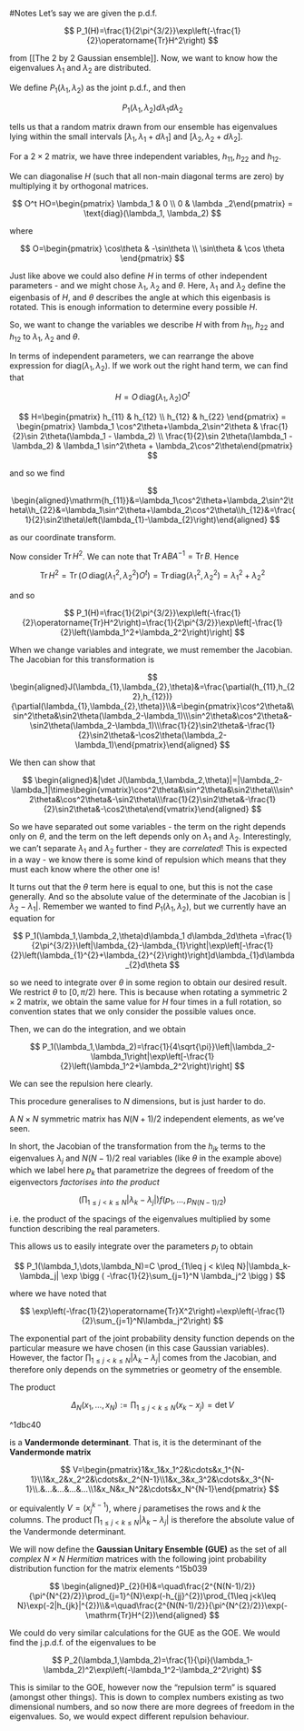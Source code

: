 #Notes 
Let’s say we are given the p.d.f. 

$$
P_1(H)=\frac{1}{2\pi^{3/2}}\exp\left(-\frac{1}{2}\operatorname{Tr}H^2\right)
$$

from [[The 2 by 2 Gaussian ensemble]]. Now, we want to know how the eigenvalues $\lambda _1$ and $\lambda_2$ are distributed.

We define $P_1(\lambda_1, \lambda_2)$ as the joint p.d.f., and then

$$
P_1(\lambda_1, \lambda_2) d\lambda_1d\lambda_2
$$

tells us that a random matrix drawn from our ensemble has eigenvalues lying within the small intervals $[\lambda_1, \lambda_1+d\lambda_1]$ and $[\lambda_2,\lambda_2+d\lambda_2]$.

For a $2\times 2$ matrix, we have three independent variables, $h_{11}, h_{22}$ and $h_{12}$. 

We can diagonalise $H$ (such that all non-main diagonal terms are zero) by multiplying it by orthogonal matrices.

$$
O^t HO=\begin{pmatrix} \lambda_1 & 0 \\ 0 & \lambda _2\end{pmatrix} = \text{diag}(\lambda_1, \lambda_2)
$$

where

$$
O=\begin{pmatrix} \cos\theta & -\sin\theta \\ \sin\theta & \cos \theta \end{pmatrix}
$$

Just like above we could also define $H$ in terms of other independent parameters - and we might chose $\lambda_1$, $\lambda_2$ and $\theta.$ Here, $\lambda_1$ and $\lambda_2$ define the eigenbasis of $H$, and $\theta$ describes the angle at which this eigenbasis is rotated. This is enough information to determine every possible $H$.

So, we want to change the variables we describe $H$ with from $h_{11}, h_{22}$ and $h_{12}$ to $\lambda_1$, $\lambda_2$ and $\theta$. 

In terms of independent parameters, we can rearrange the above expression for $\text{diag}(\lambda_{1},\lambda_{2})$. If we work out the right hand term, we can find that

$$
H=O\,\text{diag}(\lambda_1,\lambda_2) O^t
$$

$$
H=\begin{pmatrix} h_{11} & h_{12} \\ h_{12} & h_{22} \end{pmatrix} = \begin{pmatrix} \lambda_1 \cos^2\theta+\lambda_2\sin^2\theta & \frac{1}{2}\sin 2\theta(\lambda_1 - \lambda_2) \\ \frac{1}{2}\sin 2\theta(\lambda_1 - \lambda_2) & \lambda_1 \sin^2\theta + \lambda_2\cos^2\theta\end{pmatrix}
$$

and so we find 

$$
\begin{aligned}\mathrm{h_{11}}&=\lambda_1\cos^2\theta+\lambda_2\sin^2\theta\\h_{22}&=\lambda_1\sin^2\theta+\lambda_2\cos^2\theta\\h_{12}&=\frac{1}{2}\sin2\theta\left(\lambda_{1}-\lambda_{2}\right)\end{aligned}
$$

as our coordinate transform.

Now consider $\text{Tr}\, H^2$. We can note that $\text{Tr}\, ABA^{-1}=\text{Tr}\, B$. Hence

$$
\text{Tr}\, H^2=\text{Tr}\, (O\,\text{diag}(\lambda_1^2,\lambda_2^2)O^t)=\text{Tr}\,  \text{diag}(\lambda_1^2,\lambda^2_2)=\lambda_1^2+\lambda_2^2
$$

and so 

$$
P_1(H)=\frac{1}{2\pi^{3/2}}\exp\left(-\frac{1}{2}\operatorname{Tr}H^2\right)=\frac{1}{2\pi^{3/2}}\exp\left[-\frac{1}{2}\left(\lambda_1^2+\lambda_2^2\right)\right]
$$

When we change variables and integrate, we must remember the Jacobian. The Jacobian for this transformation is 

$$
\begin{aligned}J(\lambda_{1},\lambda_{2},\theta)&=\frac{\partial(h_{11},h_{22},h_{12})}{\partial(\lambda_{1},\lambda_{2},\theta)}\\&=\begin{pmatrix}\cos^2\theta&\sin^2\theta&\sin2\theta(\lambda_2-\lambda_1)\\\sin^2\theta&\cos^2\theta&-\sin2\theta(\lambda_2-\lambda_1)\\\frac{1}{2}\sin2\theta&-\frac{1}{2}\sin2\theta&-\cos2\theta(\lambda_2-\lambda_1)\end{pmatrix}\end{aligned}
$$

We then can show that

$$
\begin{aligned}&|\det J(\lambda_1,\lambda_2,\theta)|=|\lambda_2-\lambda_1|\times\begin{vmatrix}\cos^2\theta&\sin^2\theta&\sin2\theta\\\sin^2\theta&\cos^2\theta&-\sin2\theta\\\frac{1}{2}\sin2\theta&-\frac{1}{2}\sin2\theta&-\cos2\theta\end{vmatrix}\end{aligned}
$$

So we have separated out some variables - the term on the right depends only on $\theta$, and the term on the left depends only on $\lambda_1$ and $\lambda_2$. Interestingly, we can’t separate $\lambda_1$ and $\lambda_2$ further - they are *correlated*! This is expected in a way - we know there is some kind of repulsion which means that they must each know where the other one is!

It turns out that the $\theta$ term here is equal to one, but this is not the case generally. And so the absolute value of the determinate of the Jacobian is $|\lambda_2-\lambda_1|$. Remember we wanted to find $P_1(\lambda_1,\lambda_2)$, but we currently have an equation for 

$$
P_1(\lambda_1,\lambda_2,\theta)d\lambda_1 d\lambda_2d\theta  =\frac{1}{2\pi^{3/2}}\left|\lambda_{2}-\lambda_{1}\right|\exp\left[-\frac{1}{2}\left(\lambda_{1}^{2}+\lambda_{2}^{2}\right)\right]d\lambda_{1}d\lambda_{2}d\theta
$$

so we need to integrate over $\theta$ in some region to obtain our desired result. We restrict $\theta$ to $[0,\pi/2)$ here. This is because when rotating a symmetric $2\times 2$ matrix, we obtain the same value for $H$ four times in a full rotation, so convention states that we only consider the possible values once. 

Then, we can do the integration, and we obtain

$$
P_1(\lambda_1,\lambda_2)=\frac{1}{4\sqrt{\pi}}\left|\lambda_2-\lambda_1\right|\exp\left[-\frac{1}{2}\left(\lambda_1^2+\lambda_2^2\right)\right]
$$

We can see the repulsion here clearly. 

This procedure generalises to $N$ dimensions, but is just harder to do. 

A $N\times N$ symmetric matrix has $N(N+1)/2$ independent elements, as we’ve seen. 

In short, the Jacobian of the transformation from the $h_{jk}$ terms to the eigenvalues $\lambda_j$ and $N(N-1)/2$ real variables (like $\theta$ in the example above) which we label here $p_k$ that parametrize the degrees of freedom of the eigenvectors *factorises into the product* 

$$
\left(\prod_{1\leq j<k\leq N}|\lambda_k-\lambda_j|\right)f(p_1,\ldots,p_{N(N-1)/2})
$$

i.e. the product of the spacings of the eigenvalues multiplied by some function describing the real parameters. 

This allows us to easily integrate over the parameters $p_j$ to obtain 

$$
P_1(\lambda_1,\dots,\lambda_N)=C \prod_{1\leq j < k\leq N}|\lambda_k-\lambda_j| \exp \bigg ( -\frac{1}{2}\sum_{j=1}^N \lambda_j^2 \bigg )
$$

where we have noted that 

$$
\exp\left(-\frac{1}{2}\operatorname{Tr}X^2\right)=\exp\left(-\frac{1}{2}\sum_{j=1}^N\lambda_j^2\right)
$$

The exponential part of the joint probability density function  depends on the particular measure we have chosen (in this case Gaussian variables). However, the factor $\prod_{1\leq j < k\leq N}|\lambda_k-\lambda_j|$ comes from the Jacobian, and therefore only depends on the symmetries or geometry of the ensemble. 

The product 

$$
\Delta_N(x_1, \dots,x_N):= \prod_{1\leq j<k\leq N}(x_k-x_j)=\det V
$$

^1dbc40

is a **Vandermonde determinant**. That is, it is the determinant of the **Vandermonde matrix** 

$$
V=\begin{pmatrix}1&x_1&x_1^2&\cdots&x_1^{N-1}\\1&x_2&x_2^2&\cdots&x_2^{N-1}\\1&x_3&x_3^2&\cdots&x_3^{N-1}\\.&...&...&...&...\\1&x_N&x_N^2&\cdots&x_N^{N-1}\end{pmatrix}
$$

or equivalently $V=(x_{j}^{k-1})$, where $j$ parametises the rows and $k$ the columns. The product $\prod_{1\leq j < k\leq N}|\lambda_k-\lambda_j|$ is therefore the absolute value of the Vandermonde determinant. 

We will now define the **Gaussian Unitary Ensemble (GUE)** as the set of all *complex $N\times N$ Hermitian* matrices with the following joint probability distribution function for the matrix elements ^15b039

$$
\begin{aligned}P_{2}(H)&=\quad\frac{2^{N(N-1)/2}}{\pi^{N^{2}/2}}\prod_{j=1}^{N}\exp(-h_{jj}^{2})\prod_{1\leq j<k\leq N}\exp(-2|h_{jk}|^{2})\\&=\quad\frac{2^{N(N-1)/2}}{\pi^{N^{2}/2}}\exp(-\mathrm{Tr}H^{2})\end{aligned}
$$

We could do very similar calculations for the GUE as the GOE. We would find the j.p.d.f. of the eigenvalues to be

$$
P_2(\lambda_1,\lambda_2)=\frac{1}{\pi}(\lambda_1-\lambda_2)^2\exp\left(-\lambda_1^2-\lambda_2^2\right)
$$

This is similar to the GOE, however now the “repulsion term” is squared (amongst other things). This is down to complex numbers existing as two dimensional numbers, and so now there are more degrees of freedom in the eigenvalues. So, we would expect different repulsion behaviour.